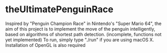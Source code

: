 # theUltimatePenguinRace
Inspired by "Penguin Champion Race" in Nintendo's "Super Mario 64", the aim of this project is to implement the move of the penguin intelligently, based on algorithms of shortest path detection. (incomplete, functions not yet implemented) 
To run, simply type "./run" if you are using macOS X. Installation of OpenGL is also required
